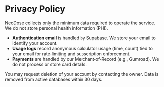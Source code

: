 # Privacy Policy

NeoDose collects only the minimum data required to operate the service. We do not store personal health information (PHI).

- **Authentication email** is handled by Supabase. We store your email to identify your account.
- **Usage logs** record anonymous calculator usage (time, count) tied to your email for rate‑limiting and subscription enforcement.
- **Payments** are handled by our Merchant‑of‑Record (e.g., Gumroad). We do not process or store card details.

You may request deletion of your account by contacting the owner. Data is removed from active databases within 30 days.
